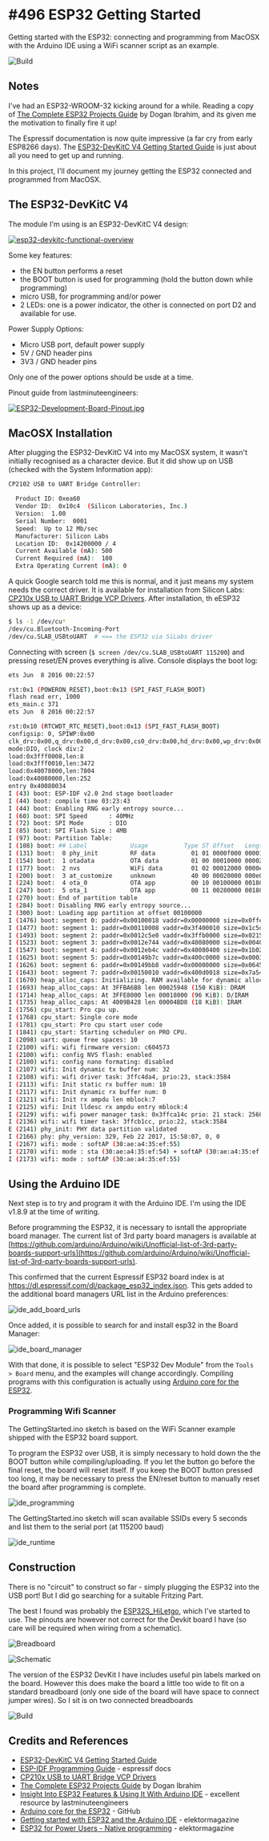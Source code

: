 # #496 ESP32 Getting Started

Getting started with the ESP32: connecting and programming from MacOSX with the Arduino IDE using a WiFi scanner script as an example.

![Build](./assets/GettingStarted_build.jpg?raw=true)

## Notes

I've had an ESP32-WROOM-32 kicking around for a while.
Reading a copy of [The Complete ESP32 Projects Guide](https://www.goodreads.com/book/show/47562312-the-complete-esp32-projects-guide) by Dogan Ibrahim,
and its given me the motivation to finally fire it up!

The Espressif documentation is now quite impressive (a far cry from early ESP8266 days).
The
[ESP32-DevKitC V4 Getting Started Guide](https://docs.espressif.com/projects/esp-idf/en/latest/hw-reference/get-started-devkitc.html)
is just about all you need to get up and running.

In this project, I'll document my journey getting the ESP32 connected and programmed from MacOSX.

## The ESP32-DevKitC V4

The module I'm using is an ESP32-DevKitC V4 design:

[![esp32-devkitc-functional-overview](./assets/esp32-devkitc-functional-overview.jpg?raw=true)](https://docs.espressif.com/projects/esp-idf/en/latest/hw-reference/get-started-devkitc.html)

Some key features:

* the EN button performs a reset
* the BOOT button is used for programming (hold the button down while programming)
* micro USB, for programming and/or power
* 2 LEDs: one is a power indicator, the other is connected on port D2 and available for use.

Power Supply Options:

* Micro USB port, default power supply
* 5V / GND header pins
* 3V3 / GND header pins

Only one of the power options should be usde at a time.

Pinout guide from lastminuteengineers:

[![ESP32-Development-Board-Pinout.jpg](./assets/ESP32-Development-Board-Pinout.jpg?raw=true)](https://lastminuteengineers.com/esp32-arduino-ide-tutorial/)

## MacOSX Installation

After plugging the ESP32-DevKitC V4 into my MacOSX system, it wasn't initially recognised as a character device. But it did show up on USB (checked with the System Information app):

```sh
CP2102 USB to UART Bridge Controller:

  Product ID: 0xea60
  Vendor ID:  0x10c4  (Silicon Laboratories, Inc.)
  Version:  1.00
  Serial Number:  0001
  Speed:  Up to 12 Mb/sec
  Manufacturer: Silicon Labs
  Location ID:  0x14200000 / 4
  Current Available (mA): 500
  Current Required (mA):  100
  Extra Operating Current (mA): 0
```

A quick Google search told me this is normal, and it just means my system needs the correct driver. It is available for installation from Silicon Labs:
[CP210x USB to UART Bridge VCP Drivers](https://www.silabs.com/products/development-tools/software/usb-to-uart-bridge-vcp-drivers).
After installation, th eESP32 shows up as a device:

```sh
$ ls -1 /dev/cu*
/dev/cu.Bluetooth-Incoming-Port
/dev/cu.SLAB_USBtoUART  # <== the ESP32 via SiLabs driver
```

Connecting with screen (`$ screen /dev/cu.SLAB_USBtoUART 115200`) and pressing reset/EN proves everything is alive. Console displays the boot log:

```sh
ets Jun  8 2016 00:22:57

rst:0x1 (POWERON_RESET),boot:0x13 (SPI_FAST_FLASH_BOOT)
flash read err, 1000
ets_main.c 371
ets Jun  8 2016 00:22:57

rst:0x10 (RTCWDT_RTC_RESET),boot:0x13 (SPI_FAST_FLASH_BOOT)
configsip: 0, SPIWP:0x00
clk_drv:0x00,q_drv:0x00,d_drv:0x00,cs0_drv:0x00,hd_drv:0x00,wp_drv:0x00
mode:DIO, clock div:2
load:0x3fff0008,len:8
load:0x3fff0010,len:3472
load:0x40078000,len:7804
load:0x40080000,len:252
entry 0x40080034
I (43) boot: ESP-IDF v2.0 2nd stage bootloader
I (44) boot: compile time 03:23:43
I (44) boot: Enabling RNG early entropy source...
I (60) boot: SPI Speed      : 40MHz
I (72) boot: SPI Mode       : DIO
I (85) boot: SPI Flash Size : 4MB
I (97) boot: Partition Table:
I (108) boot: ## Label            Usage          Type ST Offset   Length
I (131) boot:  0 phy_init         RF data          01 01 0000f000 00001000
I (154) boot:  1 otadata          OTA data         01 00 00010000 00002000
I (177) boot:  2 nvs              WiFi data        01 02 00012000 0000e000
I (200) boot:  3 at_customize     unknown          40 00 00020000 000e0000
I (224) boot:  4 ota_0            OTA app          00 10 00100000 00180000
I (247) boot:  5 ota_1            OTA app          00 11 00280000 00180000
I (270) boot: End of partition table
I (284) boot: Disabling RNG early entropy source...
I (300) boot: Loading app partition at offset 00100000
I (1476) boot: segment 0: paddr=0x00100018 vaddr=0x00000000 size=0x0ffe8 ( 65512)
I (1477) boot: segment 1: paddr=0x00110008 vaddr=0x3f400010 size=0x1c5d0 (116176) map
I (1493) boot: segment 2: paddr=0x0012c5e0 vaddr=0x3ffb0000 size=0x0215c (  8540) load
I (1523) boot: segment 3: paddr=0x0012e744 vaddr=0x40080000 size=0x00400 (  1024) load
I (1547) boot: segment 4: paddr=0x0012eb4c vaddr=0x40080400 size=0x1b028 (110632) load
I (1625) boot: segment 5: paddr=0x00149b7c vaddr=0x400c0000 size=0x00034 (    52) load
I (1626) boot: segment 6: paddr=0x00149bb8 vaddr=0x00000000 size=0x06450 ( 25680)
I (1643) boot: segment 7: paddr=0x00150010 vaddr=0x400d0018 size=0x7a544 (501060) map
I (1670) heap_alloc_caps: Initializing. RAM available for dynamic allocation:
I (1693) heap_alloc_caps: At 3FFBA6B8 len 00025948 (150 KiB): DRAM
I (1714) heap_alloc_caps: At 3FFE8000 len 00018000 (96 KiB): D/IRAM
I (1735) heap_alloc_caps: At 4009B428 len 00004BD8 (18 KiB): IRAM
I (1756) cpu_start: Pro cpu up.
I (1768) cpu_start: Single core mode
I (1781) cpu_start: Pro cpu start user code
I (1841) cpu_start: Starting scheduler on PRO CPU.
I (2098) uart: queue free spaces: 10
I (2100) wifi: wifi firmware version: c604573
I (2100) wifi: config NVS flash: enabled
I (2100) wifi: config nano formating: disabled
I (2107) wifi: Init dynamic tx buffer num: 32
I (2108) wifi: wifi driver task: 3ffc4da4, prio:23, stack:3584
I (2113) wifi: Init static rx buffer num: 10
I (2117) wifi: Init dynamic rx buffer num: 0
I (2121) wifi: Init rx ampdu len mblock:7
I (2125) wifi: Init lldesc rx ampdu entry mblock:4
I (2129) wifi: wifi power manager task: 0x3ffca14c prio: 21 stack: 2560
I (2136) wifi: wifi timer task: 3ffcb1cc, prio:22, stack:3584
E (2141) phy_init: PHY data partition validated
I (2166) phy: phy_version: 329, Feb 22 2017, 15:58:07, 0, 0
I (2167) wifi: mode : softAP (30:ae:a4:35:ef:55)
I (2170) wifi: mode : sta (30:ae:a4:35:ef:54) + softAP (30:ae:a4:35:ef:55)
I (2173) wifi: mode : softAP (30:ae:a4:35:ef:55)
```

## Using the Arduino IDE

Next step is to try and program it with the Arduino IDE. I'm using the IDE v1.8.9 at the time of writing.

Before programming the ESP32, it is necessary to isntall the appropriate board manager.
The current list of 3rd party board managers is available at
[https://github.com/arduino/Arduino/wiki/Unofficial-list-of-3rd-party-boards-support-urls](https://github.com/arduino/Arduino/wiki/Unofficial-list-of-3rd-party-boards-support-urls).

This confirmed that the current Espressif ESP32 board index is at <https://dl.espressif.com/dl/package_esp32_index.json>.
This gets added to the additional board managers URL list in the Arduino preferences:

![ide_add_board_urls](./assets/ide_add_board_urls.png?raw=true)

Once added, it is possible to search for and install esp32 in the Board Manager:

![ide_board_manager](./assets/ide_board_manager.png?raw=true)

With that done, it is possible to select "ESP32 Dev Module" from the `Tools > Board` menu, and the examples will change accordingly.
Compiling programs with this configuration is actually using [Arduino core for the ESP32](https://github.com/espressif/arduino-esp32).

### Programming Wifi Scanner

The GettingStarted.ino sketch is based on the WiFi Scanner example shipped with the ESP32 board support.

To program the ESP32 over USB, it is simply necessary to hold down the the BOOT button while compiling/uploading.
If you let the button go before the final reset, the board will reset itself. If you keep the BOOT button pressed too long,
it may be necessary to press the EN/reset button to manually reset the board after programming is complete.

![ide_programming](./assets/ide_programming.png?raw=true)

The GettingStarted.ino sketch will scan available SSIDs every 5 seconds and list them to the serial port (at 115200 baud)

![ide_runtime](./assets/ide_runtime.png?raw=true)

## Construction

There is no "circuit" to construct so far - simply plugging the ESP32 into the USB port!
But I did go searching for a suitable Fritzing Part.

The best I found was probably the [ESP32S_HiLetgo](https://forum.fritzing.org/t/esp32s-hiletgo-dev-boad-with-pinout-template/5357?u=steelgoose), which I've started to use.
The pinouts are however not correct for the Devkit board I have (so care will be required when wiring from a schematic).

![Breadboard](./assets/GettingStarted_bb.jpg?raw=true)

![Schematic](./assets/GettingStarted_schematic.jpg?raw=true)

The version of the ESP32 DevKit I have includes useful pin labels marked on the board. However this does make the board a little too wide to
fit on a standard breadboard (only one side of the board will have space to connect jumper wires). So I sit is on two connected breadboards

![Build](./assets/GettingStarted_build.jpg?raw=true)

## Credits and References

* [ESP32-DevKitC V4 Getting Started Guide](https://docs.espressif.com/projects/esp-idf/en/latest/hw-reference/get-started-devkitc.html)
* [ESP-IDF Programming Guide](https://docs.espressif.com/projects/esp-idf/en/latest/get-started/) - espressif docs
* [CP210x USB to UART Bridge VCP Drivers](https://www.silabs.com/products/development-tools/software/usb-to-uart-bridge-vcp-drivers)
* [The Complete ESP32 Projects Guide](https://www.goodreads.com/book/show/47562312-the-complete-esp32-projects-guide) by Dogan Ibrahim
* [Insight Into ESP32 Features & Using It With Arduino IDE](https://lastminuteengineers.com/esp32-arduino-ide-tutorial/) - excellent resource by lastminuteengineers
* [Arduino core for the ESP32](https://github.com/espressif/arduino-esp32) - GitHub
* [Getting started with ESP32 and the Arduino IDE](https://www.elektormagazine.com/magazine/elektor-201707/40510) - elektormagazine
* [ESP32 for Power Users - Native programming](https://www.elektormagazine.com/magazine/elektor-201709/40717) - elektormagazine
